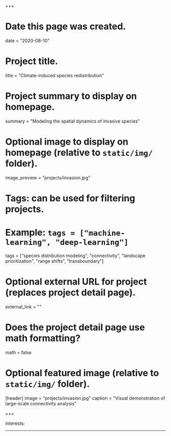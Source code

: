 +++
# Date this page was created.
date = "2020-08-10"

# Project title.
title = "Climate-induced species redistribution"

# Project summary to display on homepage.
summary = "Modeling the spatial dynamics of invasive species"

# Optional image to display on homepage (relative to `static/img/` folder).
image_preview = "projects/invasion.jpg"

# Tags: can be used for filtering projects.
# Example: `tags = ["machine-learning", "deep-learning"]`
tags = ["species distribution modeling", "connectivity", "landscape prioritization", "range shifts", "transboundary"]

# Optional external URL for project (replaces project detail page).
external_link = ""

# Does the project detail page use math formatting?
math = false

# Optional featured image (relative to `static/img/` folder).
[header]
image = "projects/invasion.jpg" 
caption = "Visual demonstration of large-scale connectivity analysis"

+++


Interests:
 *****
